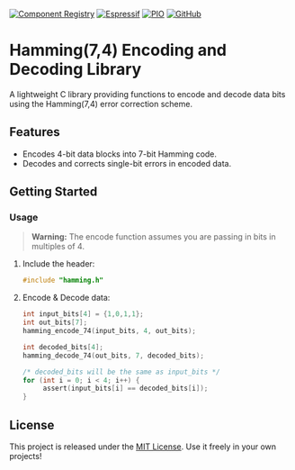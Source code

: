 [![Component Registry](https://components.espressif.com/components/hmolavi/hamming74/badge.svg)](https://components.espressif.com/components/hmolavi/hamming74) [![Espressif](https://img.shields.io/badge/Espressif-Components-blue.svg?style=flat-square)](https://components.espressif.com/components/hmolavi/hamming74) [![PIO](https://badges.registry.platformio.org/packages/hmolavi/library/hamming74.svg)](https://registry.platformio.org/libraries/hmolavi/Hamming74) [![GitHub](https://img.shields.io/badge/GitHub-hmolavi/hamming74-blue.svg?style=flat-square)](https://github.com/hmolavi/hamming74)

# Hamming(7,4) Encoding and Decoding Library

A lightweight C library providing functions to encode and decode data bits using the Hamming(7,4) error correction scheme.

## Features

- Encodes 4-bit data blocks into 7-bit Hamming code.
- Decodes and corrects single-bit errors in encoded data.

## Getting Started

### Usage

> **Warning:** The encode function assumes you are passing in bits in multiples of 4.

1. Include the header:
    ```c
    #include "hamming.h"
    ```
2. Encode & Decode data:

    ```c
    int input_bits[4] = {1,0,1,1};
    int out_bits[7];
    hamming_encode_74(input_bits, 4, out_bits);

    int decoded_bits[4];
    hamming_decode_74(out_bits, 7, decoded_bits);

    /* decoded_bits will be the same as input_bits */
    for (int i = 0; i < 4; i++) {
         assert(input_bits[i] == decoded_bits[i]);
    }
    ```

## License

This project is released under the [MIT License](LICENSE). Use it freely in your own projects!

